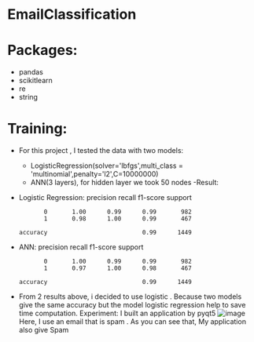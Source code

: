 # EmailClassification
# Packages:
  - pandas
  - scikitlearn
  - re
  - string
# Training:
 - For this project , I tested the data with two models:
    - LogisticRegression(solver='lbfgs',multi_class = 'multinomial',penalty='l2',C=10000000)
    - ANN(3 layers), for hidden layer  we took 50 nodes
 -Result:
  - Logistic Regression:
                    precision    recall  f1-score   support

               0       1.00      0.99      0.99       982
               1       0.98      1.00      0.99       467

        accuracy                           0.99      1449

    
    
  - ANN:
                      precision    recall  f1-score   support

               0       1.00      0.99      0.99       982
               1       0.97      1.00      0.98       467

        accuracy                           0.99      1449

 - From 2 results above, i decided to use logistic . Because two models give the same accuracy but the model logistic regression help to save time computation.
 Experiment:
 I built an application by pyqt5
 ![image](https://user-images.githubusercontent.com/106424285/232960794-743a226e-b0f6-4c7c-a012-e40ca636ef50.png)
 Here, I use an email that is spam . As you can see that, My application also give Spam
